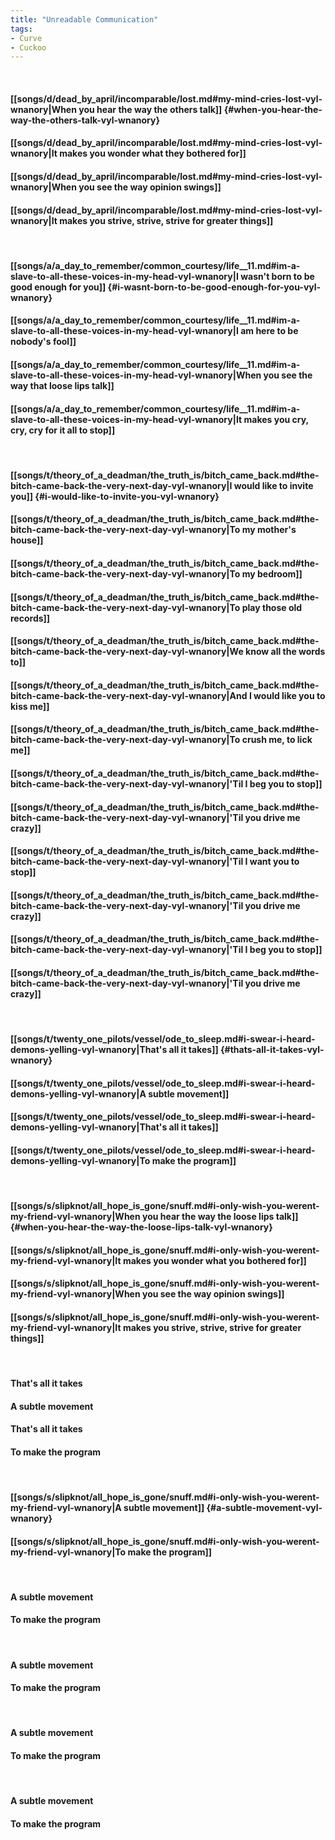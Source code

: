 ```yaml
---
title: "Unreadable Communication"
tags:
- Curve
- Cuckoo
---
```

&nbsp;
#### [[songs/d/dead_by_april/incomparable/lost.md#my-mind-cries-lost-vyl-wnanory|When you hear the way the others talk]] {#when-you-hear-the-way-the-others-talk-vyl-wnanory}
#### [[songs/d/dead_by_april/incomparable/lost.md#my-mind-cries-lost-vyl-wnanory|It makes you wonder what they bothered for]]
#### [[songs/d/dead_by_april/incomparable/lost.md#my-mind-cries-lost-vyl-wnanory|When you see the way opinion swings]]
#### [[songs/d/dead_by_april/incomparable/lost.md#my-mind-cries-lost-vyl-wnanory|It makes you strive, strive, strive for greater things]]
&nbsp;
#### [[songs/a/a_day_to_remember/common_courtesy/life__11.md#im-a-slave-to-all-these-voices-in-my-head-vyl-wnanory|I wasn't born to be good enough for you]] {#i-wasnt-born-to-be-good-enough-for-you-vyl-wnanory}
#### [[songs/a/a_day_to_remember/common_courtesy/life__11.md#im-a-slave-to-all-these-voices-in-my-head-vyl-wnanory|I am here to be nobody's fool]]
#### [[songs/a/a_day_to_remember/common_courtesy/life__11.md#im-a-slave-to-all-these-voices-in-my-head-vyl-wnanory|When you see the way that loose lips talk]]
#### [[songs/a/a_day_to_remember/common_courtesy/life__11.md#im-a-slave-to-all-these-voices-in-my-head-vyl-wnanory|It makes you cry, cry, cry for it all to stop]]
&nbsp;
#### [[songs/t/theory_of_a_deadman/the_truth_is/bitch_came_back.md#the-bitch-came-back-the-very-next-day-vyl-wnanory|I would like to invite you]] {#i-would-like-to-invite-you-vyl-wnanory}
#### [[songs/t/theory_of_a_deadman/the_truth_is/bitch_came_back.md#the-bitch-came-back-the-very-next-day-vyl-wnanory|To my mother's house]]
#### [[songs/t/theory_of_a_deadman/the_truth_is/bitch_came_back.md#the-bitch-came-back-the-very-next-day-vyl-wnanory|To my bedroom]]
#### [[songs/t/theory_of_a_deadman/the_truth_is/bitch_came_back.md#the-bitch-came-back-the-very-next-day-vyl-wnanory|To play those old records]]
#### [[songs/t/theory_of_a_deadman/the_truth_is/bitch_came_back.md#the-bitch-came-back-the-very-next-day-vyl-wnanory|We know all the words to]]
#### [[songs/t/theory_of_a_deadman/the_truth_is/bitch_came_back.md#the-bitch-came-back-the-very-next-day-vyl-wnanory|And I would like you to kiss me]]
#### [[songs/t/theory_of_a_deadman/the_truth_is/bitch_came_back.md#the-bitch-came-back-the-very-next-day-vyl-wnanory|To crush me, to lick me]]
#### [[songs/t/theory_of_a_deadman/the_truth_is/bitch_came_back.md#the-bitch-came-back-the-very-next-day-vyl-wnanory|'Til I beg you to stop]]
#### [[songs/t/theory_of_a_deadman/the_truth_is/bitch_came_back.md#the-bitch-came-back-the-very-next-day-vyl-wnanory|'Til you drive me crazy]]
#### [[songs/t/theory_of_a_deadman/the_truth_is/bitch_came_back.md#the-bitch-came-back-the-very-next-day-vyl-wnanory|'Til I want you to stop]]
#### [[songs/t/theory_of_a_deadman/the_truth_is/bitch_came_back.md#the-bitch-came-back-the-very-next-day-vyl-wnanory|'Til you drive me crazy]]
#### [[songs/t/theory_of_a_deadman/the_truth_is/bitch_came_back.md#the-bitch-came-back-the-very-next-day-vyl-wnanory|'Til I beg you to stop]]
#### [[songs/t/theory_of_a_deadman/the_truth_is/bitch_came_back.md#the-bitch-came-back-the-very-next-day-vyl-wnanory|'Til you drive me crazy]]
&nbsp;
#### [[songs/t/twenty_one_pilots/vessel/ode_to_sleep.md#i-swear-i-heard-demons-yelling-vyl-wnanory|That's all it takes]] {#thats-all-it-takes-vyl-wnanory}
#### [[songs/t/twenty_one_pilots/vessel/ode_to_sleep.md#i-swear-i-heard-demons-yelling-vyl-wnanory|A subtle movement]]
#### [[songs/t/twenty_one_pilots/vessel/ode_to_sleep.md#i-swear-i-heard-demons-yelling-vyl-wnanory|That's all it takes]]
#### [[songs/t/twenty_one_pilots/vessel/ode_to_sleep.md#i-swear-i-heard-demons-yelling-vyl-wnanory|To make the program]]
&nbsp;
#### [[songs/s/slipknot/all_hope_is_gone/snuff.md#i-only-wish-you-werent-my-friend-vyl-wnanory|When you hear the way the loose lips talk]] {#when-you-hear-the-way-the-loose-lips-talk-vyl-wnanory}
#### [[songs/s/slipknot/all_hope_is_gone/snuff.md#i-only-wish-you-werent-my-friend-vyl-wnanory|It makes you wonder what you bothered for]]
#### [[songs/s/slipknot/all_hope_is_gone/snuff.md#i-only-wish-you-werent-my-friend-vyl-wnanory|When you see the way opinion swings]]
#### [[songs/s/slipknot/all_hope_is_gone/snuff.md#i-only-wish-you-werent-my-friend-vyl-wnanory|It makes you strive, strive, strive for greater things]]
&nbsp;
#### That's all it takes
#### A subtle movement
#### That's all it takes
#### To make the program
&nbsp;
#### [[songs/s/slipknot/all_hope_is_gone/snuff.md#i-only-wish-you-werent-my-friend-vyl-wnanory|A subtle movement]] {#a-subtle-movement-vyl-wnanory}
#### [[songs/s/slipknot/all_hope_is_gone/snuff.md#i-only-wish-you-werent-my-friend-vyl-wnanory|To make the program]]
&nbsp;
#### A subtle movement
#### To make the program
&nbsp;
#### A subtle movement
#### To make the program
&nbsp;
#### A subtle movement
#### To make the program
&nbsp;
#### A subtle movement
#### To make the program
